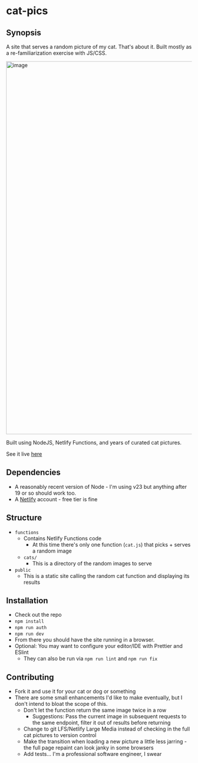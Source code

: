 # cat-pics

## Synopsis

A site that serves a random picture of my cat. That's about it. Built mostly as a re-familiarization exercise with JS/CSS.

<img width="1012" alt="image" src="https://user-images.githubusercontent.com/22968861/220535377-3afde130-d3a2-40ed-80cd-9fadaa62e20d.png">

Built using NodeJS, Netlify Functions, and years of curated cat pictures.

See it live [here](https://deancat.netlify.app)

## Dependencies

- A reasonably recent version of Node - I'm using v23 but anything after 19 or so should work too.
- A [Netlify](https://app.netlify.com/) account - free tier is fine

## Structure

- `functions`
  - Contains Netlify Functions code
    - At this time there's only one function (`cat.js`) that picks + serves a random image
  - `cats/`
    - This is a directory of the random images to serve
- `public`
  - This is a static site calling the random cat function and displaying its results

## Installation

- Check out the repo
- `npm install`
- `npm run auth`
- `npm run dev`
- From there you should have the site running in a browser.
- Optional: You may want to configure your editor/IDE with Prettier and ESlint
  - They can also be run via `npm run lint` and `npm run fix`

## Contributing

- Fork it and use it for your cat or dog or something
- There are some small enhancements I'd like to make eventually, but I don't intend to bloat the scope of this.
  - Don't let the function return the same image twice in a row
    - Suggestions: Pass the current image in subsequent requests to the same endpoint, filter it out of results before returning
  - Change to git LFS/Netlify Large Media instead of checking in the full cat pictures to version control
  - Make the transition when loading a new picture a little less jarring - the full page repaint can look janky in some browsers
  - Add tests... I'm a professional software engineer, I swear

